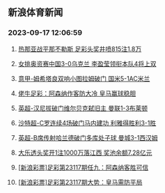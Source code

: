 ## 新浪体育新闻 
### 2023-09-17 12:06:59

1. [热那亚战平那不勒斯 足彩头奖井喷815注1.8万](https://sports.sina.com.cn/l/2023-09-17/doc-imzmyhcv0726627.shtml)

2. [女排奥资赛中国3-0乌克兰 李盈莹领衔本队4将上双](https://sports.sina.com.cn/others/volleyball/2023-09-16/doc-imzmxkya7169588.shtml)

3. [意甲-姆希塔良双响小图拉姆破门 国米5-1AC米兰](https://sports.sina.com.cn/g/seriea/2023-09-17/doc-imzmyhcv0722680.shtml)

4. [佬牛足彩：阿森纳作客防大冷 皇马赢球稳胆](https://sports.sina.com.cn/l/2023-09-17/doc-imzmyhcv0730502.shtml)

5. [英超-汉尼拔破门维尔贝克弑旧主 曼联1-3布莱顿](https://sports.sina.com.cn/g/pl/2023-09-17/doc-imzmyhcv0723906.shtml)

6. [沙特超-C罗连续4场破门马内建功 利雅得胜利3-1胜](https://sports.sina.com.cn/global/others/2023-09-17/doc-imzmxzvy7627406.shtml)

7. [英超-B席传射哈兰德破门多库处子球 曼城3-1西汉姆](https://sports.sina.com.cn/g/pl/2023-09-17/doc-imzmyhcr1383003.shtml)

8. [大乐透头奖开1注1000万落江西 奖池余额7.28亿元](https://sports.sina.com.cn/l/2023-09-16/doc-imzmxkyf1189209.shtml)

9. [[新浪彩票]足彩第23117期任九：阿森纳客胜可信](https://sports.sina.com.cn/l/2023-09-17/doc-imzmyhcr1377913.shtml)

10. [[新浪彩票]足彩第23117期大势：皇马需防平局](https://sports.sina.com.cn/l/2023-09-17/doc-imzmyhcw7504635.shtml)

